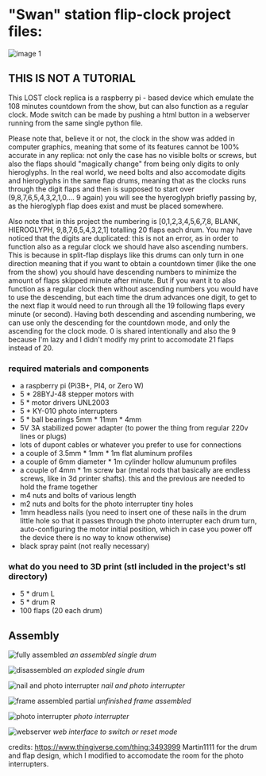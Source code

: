 # "Swan" station flip-clock project files:
![image 1](https://github.com/paolorussian/lostClock/blob/5f43896d0ff5e7c20ffe9cf4e77e6e32e430e3fd/images/image1.jpg)

## THIS IS NOT A TUTORIAL

This LOST clock replica is a raspberry pi - based device which emulate the 108 minutes countdown from the show, but can also function as a regular clock. Mode switch can be made by pushing a html button in a webserver running from the same single python file.

Please note that, believe it or not, the clock in the show was added in computer graphics, meaning that some of its features cannot be 100% accurate in any replica: not only the case has no visible bolts or screws, but also the flaps should "magically change" from being only digits to only hieroglyphs. In the real world, we need bolts and also accomodate digits and hieroglyphs in the same flap drums, meaning that as the clocks runs through the digit flaps and then is supposed to start over (9,8,7,6,5,4,3,2,1,0.... 9 again) you will see the hyeroglyph briefly passing by, as the hieroglyph flap does exist and must be placed somewhere.

Also note that in this project the numbering is [0,1,2,3,4,5,6,7,8, BLANK, HIEROGLYPH, 9,8,7,6,5,4,3,2,1] totalling 20 flaps each drum. You may have noticed that the digits are duplicated: this is not an error, as in order to function also as a regular clock we should have also ascending numbers. This is because in split-flap displays like this drums can only turn in one direction meaning that if you want to obtain a countdown timer (like the one from the show) you should have descending numbers to minimize the amount of flaps skipped minute after minute. But if you want it to also function as a regular clock then without ascending numbers you would have to use the descending, but each time the drum advances one digit, to get to the next flap it would need to run through all the 19 following flaps every minute (or second). Having both descending and ascending numbering, we can use only the descending for the countdown mode, and only the ascending for the clock mode. 0 is shared intentionally and also the 9 because I'm lazy and I didn't modify my print to accomodate 21 flaps instead of 20.

### required materials and components
- a raspberry pi (Pi3B+, PI4, or Zero W)
- 5 * 28BYJ-48 stepper motors with 
- 5 * motor drivers UNL2003
- 5 * KY-010 photo interrupters
- 5 * ball bearings 5mm * 11mm * 4mm
- 5V 3A stabilized power adapter (to power the thing from regular 220v lines or plugs)
- lots of dupont cables or whatever you prefer to use for connections
- a couple of 3.5mm * 1mm * 1m flat aluminum profiles
- a couple of 6mm diameter * 1m cylinder hollow alumunum profiles 
- a couple of 4mm * 1m screw bar (metal rods that basically are endless screws, like in 3d printer shafts). this and the previous are needed to hold the frame together
- m4 nuts and bolts of various length
- m2 nuts and bolts for the photo interrupter tiny holes
- 1mm headless nails (you need to insert one of these nails in the drum little hole so that it passes through the photo interrupter each drum turn, auto-configuring the motor initial position, which in case you power off the device there is no way to know otherwise)
- black spray paint (not really necessary)

### what do you need to 3D print (stl included in the project's stl directory)
- 5 * drum L
- 5 * drum R
- 100 flaps (20 each drum)

## Assembly

![fully assembled](https://github.com/paolorussian/lostClock/blob/451074e7f9f27683f22044545b78cf1b7188a1a2/images/Image1.png) *an assembled single drum*

![disassembled](https://github.com/paolorussian/lostClock/blob/451074e7f9f27683f22044545b78cf1b7188a1a2/images/Image2.png) *an exploded single drum*

![nail and photo interrupter](https://github.com/paolorussian/lostClock/blob/451074e7f9f27683f22044545b78cf1b7188a1a2/images/Image3.png) *nail and photo interrupter*

![frame assembled partial](https://github.com/paolorussian/lostClock/blob/451074e7f9f27683f22044545b78cf1b7188a1a2/images/imageA.jpg) *unfinished frame assembled*

![photo interrupter](https://github.com/paolorussian/lostClock/blob/451074e7f9f27683f22044545b78cf1b7188a1a2/images/imageB.jpg) *photo interrupter*

![webserver](https://github.com/paolorussian/lostClock/blob/7ecc90296b30de98ed7c18913465e39b8d1c72f9/images/webserver.png) *web interface to switch or reset mode*


credits:
https://www.thingiverse.com/thing:3493999 Martin1111 for the drum and flap design, which I modified to accomodate the room for the photo interrupters.


